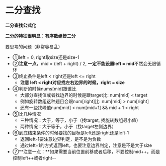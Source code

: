 # 二分查找

**二分查找公式化**

**二分的特征很明显：有序数组皆二分**

要思考的问题（非常容易乱）

* ①left = 0, right取size还是size-1
* ②**注意一点**，mid = \(left + right\) / 2, **一定不能设置left = mid**不然会无限循环
* ③终止条件是left &lt; right还是left &lt;= right
  * **注意 left &lt; right对应找左右边界的时候，right = size**
* ④判断的时候nums\[mid\]跟谁比
  * 大部分查找值或者找边界的时候是跟target比: num\[mid\] &lt; target
  * 例如旋转数组这种题目会跟num\[right\]比: num\[mid\] &gt; num\[right\]
  * 还有一些找峰值num\[mid\] &lt; num\[mid+1\] && mid + 1 &lt; right
* ⑤比几种情况
  * 三种情况：大于，等于，小于（找target, 找旋转数组最小值）
  * 两种情况：大于等于，小于（找target左侧边界）
* ⑥到底结束条件的时候要找的目标是left还是right还是left-1
  * 返回left-1要注意边界判定，是不是为负数
  * 通过left+1的方式返回left，也要注意边界判定，注意是不是大于size
* ⑦**注意一点：**如果需要当前位置前移或者后移，不要控制mid++，而是控制left++或者right--



